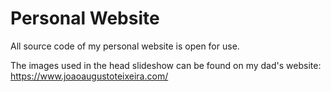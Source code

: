 # Personal Website
All source code of my personal website is open for use.

The images used in the head slideshow can be found on my dad's website: https://www.joaoaugustoteixeira.com/
